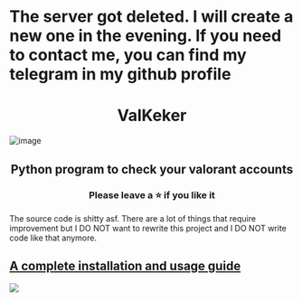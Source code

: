 # The server got deleted. I will create a new one in the evening. If you need to contact me, you can find my telegram in my github profile

<h1 align="center">
  ValKeker
</h1>

![image](https://user-images.githubusercontent.com/82034934/191281792-6b45244e-9635-45a5-b6e8-529ff6d93268.png)

<h2 align="center">
  Python program to check your valorant accounts
</h2>

<h3 align="center">
Please leave a ⭐  if you like it
</h3>
The source code is shitty asf. There are a lot of things that require improvement but I DO NOT want to rewrite this project and I DO NOT write code like that anymore.

## [A complete installation and usage guide](https://liljaba1337.gitbook.io/untitled/)


<a href="https://discord.gg/qV4hAn42CB"><img src="https://discordapp.com/api/guilds/1185648506820644945/widget.png?style=banner2"></a>
